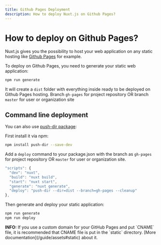 ```yaml
---
title: Github Pages Deployment
description: How to deploy Nuxt.js on Github Pages?
---
```


# How to deploy on Github Pages?

Nuxt.js gives you the possibility to host your web application on any static hosting like [Github Pages](https://pages.github.com/) for example.

To deploy on Github Pages, you need to generate your static web application:

```bash
npm run generate
```

It will create a `dist` folder with everything inside ready to be deployed on Github Pages hosting.
Branch `gh-pages` for project repository OR branch `master` for user or organization site

## Command line deployment

You can also use [push-dir package](https://github.com/L33T-KR3W/push-dir):

First install it via npm:
```bash
npm install push-dir --save-dev
```

Add a `deploy` command to your package.json with the branch as `gh-pages` for project repository OR `master` for user or organization site.

```js
"scripts": {
  "dev": "nuxt",
  "build": "nuxt build",
  "start": "nuxt start",
  "generate": "nuxt generate",
  "deploy": "push-dir --dir=dist --branch=gh-pages --cleanup"
},
```

Then generate and deploy your static application:
```bash
npm run generate
npm run deploy
```

<p class="Alert Alert--nuxt-green"><b>INFO:</b> If you use a custom domain for your GitHub Pages and put `CNAME` file, it is recommended that CNAME file is put in the `static` directory. [More documentation](/guide/assets#static) about it.</p>
